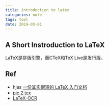 ```yaml
---
title: introduction to latex
categories: note
tags: tool
date: 2019-03-01
---
```

## A Short Instroduction to LaTeX

LaTeX是排版引擎，而CTeX和TeX Live是发行版。

## Ref

- hjas [一份其实很短的 LaTeX 入门文档](https://liam.page/2014/09/08/latex-introduction/#TeX_%E5%AE%B6%E6%97%8F)
- [pic 2 tex](https://p2t.behye.com/)
- [LaTeX-OCR](https://github.com/lukas-blecher/LaTeX-OCR)


